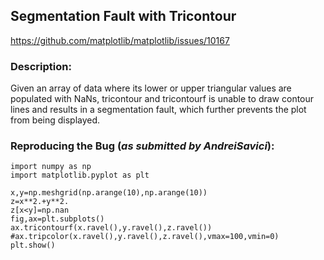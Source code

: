 ## **Segmentation Fault with Tricontour**
https://github.com/matplotlib/matplotlib/issues/10167

### **Description:**

Given an array of data where its lower or upper triangular values are populated with NaNs, tricontour and tricontourf is unable to draw contour lines and results in a segmentation fault, which further prevents the plot from being displayed.

### **Reproducing the Bug (*as submitted by AndreiSavici*):**
```
import numpy as np
import matplotlib.pyplot as plt

x,y=np.meshgrid(np.arange(10),np.arange(10))
z=x**2.+y**2.
z[x<y]=np.nan
fig,ax=plt.subplots()
ax.tricontourf(x.ravel(),y.ravel(),z.ravel())
#ax.tripcolor(x.ravel(),y.ravel(),z.ravel(),vmax=100,vmin=0)
plt.show()
```

